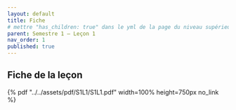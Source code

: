 ```yaml
---
layout: default
title: Fiche
# mettre "has_children: true" dans le yml de la page du niveau supérieur
parent: Semestre 1 – Leçon 1
nav_order: 1
published: true
---
```

## Fiche de la leçon

{% pdf "../../assets/pdf/S1L1/S1L1.pdf" width=100% height=750px no_link %}